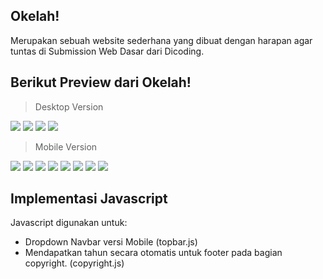 ## Okelah!
Merupakan sebuah website sederhana yang dibuat dengan harapan agar tuntas di Submission Web Dasar dari Dicoding.

## Berikut Preview dari Okelah!

> Desktop Version

<img src="screenshot/desktop/HeroOrIntroSection.png">
<img src="screenshot/desktop/aboutSection.png">
<img src="screenshot/desktop/pricingSection.png">
<img src="screenshot/desktop/contactSection.png">

> Mobile Version

<img src="screenshot/mobile/navbar.png">
<img src="screenshot/mobile/heroSection.png">
<img src="screenshot/mobile/aboutSection.png">
<img src="screenshot/mobile/aboutSection2.png">
<img src="screenshot/mobile/pricingSection.png">
<img src="screenshot/mobile/pricingSection2.png">
<img src="screenshot/mobile/contactSection.png">
<img src="screenshot/mobile/contactSection2.png">

## Implementasi Javascript

Javascript digunakan untuk: 

- Dropdown Navbar versi Mobile (topbar.js)
- Mendapatkan tahun secara otomatis untuk footer pada bagian copyright. (copyright.js)